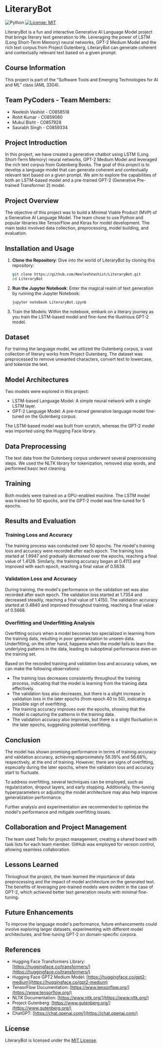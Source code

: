 # LiteraryBot

![Python](https://img.shields.io/badge/python-3.7%20%7C%203.8%20%7C%203.9-blue)
[![License: MIT](https://img.shields.io/badge/License-MIT-yellow.svg)](https://opensource.org/licenses/MIT)

LiteraryBot is a fun and interactive Generative AI Language Model project that brings literary text generation to life. Leveraging the power of LSTM (Long Short-Term Memory) neural networks, GPT-2 Medium Model and the rich text corpus from Project Gutenberg, LiteraryBot can generate coherent and contextually relevant text based on a given prompt.

## Course Information

This project is part of the "Software Tools and Emerging Technologies for AI and ML" class (AML 3304).

## Team PyCoders - Team Members:

- Neelesh Vashist - C0858518
- Rohit Kumar - C0859060
- Mukul Bisht - C0857928
- Saurabh Singh - C0859334

## Project Introduction

In this project, we have created a generative chatbot using LSTM (Long Short-Term Memory) neural networks, GPT-2 Medium Model and leveraged the rich text corpus from Gutenberg Books. The goal of this project is to develop a language model that can generate coherent and contextually relevant text based on a given prompt. We aim to explore the capabilities of both an LSTM-based model and a pre-trained GPT-2 (Generative Pre-trained Transformer 2) model.

## Project Overview

The objective of this project was to build a Minimal Viable Product (MVP) of a Generative AI Language Model. The team chose to use Python and popular libraries like TensorFlow and Keras for model development. The main tasks involved data collection, preprocessing, model building, and evaluation.

## Installation and Usage

1. **Clone the Repository**: Dive into the world of LiteraryBot by cloning this repository:
   ```bash
   git clone https://github.com/NeeleshVashist/LiteraryBot.git
   cd LiteraryBot
   ```
   
2. **Run the Jupyter Notebook**: Enter the magical realm of text generation by running the Jupyter Notebook:
   ```bash
   jupyter notebook LiteraryBot.ipynb
   ```

3. Train the Models: Within the notebook, embark on a literary journey as you train the LSTM-based model and fine-tune the illustrious GPT-2 model.

## Dataset

For training the language model, we utilized the Gutenberg corpus, a vast collection of literary works from Project Gutenberg. The dataset was preprocessed to remove unwanted characters, convert text to lowercase, and tokenize the text.

## Model Architectures

Two models were explored in this project: 
- LSTM-based Language Model: A simple neural network with a single LSTM layer.
- GPT-2 Language Model: A pre-trained generative language model fine-tuned on the Gutenberg corpus.

The LSTM-based model was built from scratch, whereas the GPT-2 model was imported using the Hugging Face library.

## Data Preprocessing

The text data from the Gutenberg corpus underwent several preprocessing steps. We used the NLTK library for tokenization, removed stop words, and performed basic text cleaning.

## Training

Both models were trained on a GPU-enabled machine. The LSTM model was trained for 50 epochs, and the GPT-2 model was fine-tuned for 5 epochs.

## Results and Evaluation

### Training Loss and Accuracy
The training process was conducted over 50 epochs. The model's training loss and accuracy were recorded after each epoch. The training loss started at 1.9947 and gradually decreased over the epochs, reaching a final value of 1.4128. Similarly, the training accuracy began at 0.4113 and improved with each epoch, reaching a final value of 0.5639.

### Validation Loss and Accuracy
During training, the model's performance on the validation set was also recorded after each epoch. The validation loss started at 1.7354 and decreased steadily, reaching a final value of 1.4150. The validation accuracy started at 0.4840 and improved throughout training, reaching a final value of 0.5668.

### Overfitting and Underfitting Analysis
Overfitting occurs when a model becomes too specialized in learning from the training data, resulting in poor generalization to unseen data. Underfitting, on the other hand, happens when the model fails to learn the underlying patterns in the data, leading to suboptimal performance even on the training set.

Based on the recorded training and validation loss and accuracy values, we can make the following observations:

- The training loss decreases consistently throughout the training process, indicating that the model is learning from the training data effectively.
- The validation loss also decreases, but there is a slight increase in validation loss in the later epochs (from epoch 40 to 50), indicating a possible sign of overfitting.
- The training accuracy improves over the epochs, showing that the model is capturing the patterns in the training data.
- The validation accuracy also improves, but there is a slight fluctuation in the later epochs, suggesting potential overfitting.

## Conclusion

The model has shown promising performance in terms of training accuracy and validation accuracy, achieving approximately 56.39% and 56.68%, respectively, at the end of training. However, there are signs of overfitting, especially during the later epochs, where the validation loss and accuracy start to fluctuate.

To address overfitting, several techniques can be employed, such as regularization, dropout layers, and early stopping. Additionally, fine-tuning hyperparameters or adjusting the model architecture may also help improve generalization performance.

Further analysis and experimentation are recommended to optimize the model's performance and mitigate overfitting issues.

## Collaboration and Project Management

The team used Trello for project management, creating a shared board with task lists for each team member. GitHub was employed for version control, allowing seamless collaboration.

## Lessons Learned

Throughout the project, the team learned the importance of data preprocessing and the impact of model architecture on the generated text. The benefits of leveraging pre-trained models were evident in the case of GPT-2, which achieved better text generation results with minimal fine-tuning.

## Future Enhancements

To improve the language model's performance, future enhancements could involve exploring larger datasets, experimenting with different model architectures, and fine-tuning GPT-2 on domain-specific corpora.

## References

- Hugging Face Transformers Library: [https://huggingface.co/transformers/](https://huggingface.co/transformers/)
- Hugging Face GPT2 Medium Model: [https://huggingface.co/gpt2-medium](https://huggingface.co/gpt2-medium)
- TensorFlow Documentation: [https://www.tensorflow.org/](https://www.tensorflow.org/)
- NLTK Documentation: [https://www.nltk.org/](https://www.nltk.org/)
- Project Gutenberg: [https://www.gutenberg.org/](https://www.gutenberg.org/)
- ChatGPT: [https://chat.openai.com/](https://chat.openai.com/)

## License

LiteraryBot is licensed under the [MIT License](LICENSE).
